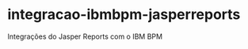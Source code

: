 integracao-ibmbpm-jasperreports
===============================

Integrações do Jasper Reports com o IBM BPM
